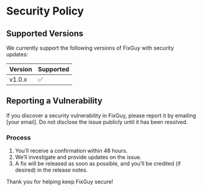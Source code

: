 # Security Policy

## Supported Versions
We currently support the following versions of FixGuy with security updates:

| Version | Supported          |
|---------|--------------------|
| v1.0.x  | ✅                 |

## Reporting a Vulnerability
If you discover a security vulnerability in FixGuy, please report it by emailing [your email]. Do not disclose the issue publicly until it has been resolved.

### Process
1. You’ll receive a confirmation within 48 hours.
2. We’ll investigate and provide updates on the issue.
3. A fix will be released as soon as possible, and you’ll be credited (if desired) in the release notes.

Thank you for helping keep FixGuy secure!